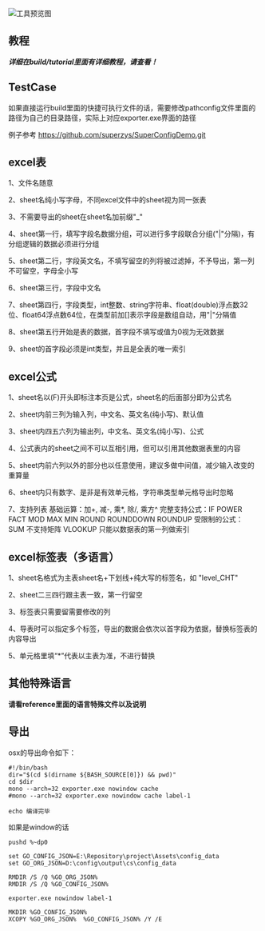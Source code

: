 ![工具预览图](https://github.com/supermobs/SuperConfig/blob/master/buildtool.jpg)
## 教程
***详细在build/tutorial里面有详细教程，请查看！***

## TestCase
如果直接运行build里面的快捷可执行文件的话，需要修改pathconfig文件里面的路径为自己的目录路径，实际上对应exporter.exe界面的路径

例子参考
https://github.com/superzys/SuperConfigDemo.git

## excel表
1、文件名随意 

2、sheet名纯小写字母，不同excel文件中的sheet视为同一张表 

3、不需要导出的sheet在sheet名加前缀"_" 

4、sheet第一行，填写字段名数据分组，可以进行多字段联合分组("|"分隔)，有分组逻辑的数据必须进行分组 

5、sheet第二行，字段英文名，不填写留空的列将被过滤掉，不予导出，第一列不可留空，字母全小写 

6、sheet第三行，字段中文名 

7、sheet第四行，字段类型，int整数、string字符串、float(double)浮点数32位、float64浮点数64位，在类型前加[]表示字段是数组自动，用"|"分隔值 

8、sheet第五行开始是表的数据，首字段不填写或值为0视为无效数据 

9、sheet的首字段必须是int类型，并且是全表的唯一索引 


## excel公式
1、sheet名以(F)开头即标注本页是公式，sheet名的后面部分即为公式名

2、sheet内前三列为输入列，中文名、英文名(纯小写)、默认值

3、sheet内四五六列为输出列，中文名、英文名(纯小写)、公式

4、公式表内的sheet之间不可以互相引用，但可以引用其他数据表里的内容

5、sheet内前六列以外的部分也以任意使用，建议多做中间值，减少输入改变的重算量

6、sheet内只有数字、是非是有效单元格，字符串类型单元格导出时忽略

7、支持列表
	基础运算：加+, 减-, 乘*, 除/, 乘方^
	完整支持公式：IF POWER FACT MOD MAX MIN ROUND ROUNDDOWN ROUNDUP
	受限制的公式：
				SUM			不支持矩阵
				VLOOKUP		只能以数据表的第一列做索引

## excel标签表（多语言）
1、sheet名格式为主表sheet名+下划线+纯大写的标签名，如 "level_CHT"

2、sheet二三四行跟主表一致，第一行留空

3、标签表只需要留需要修改的列

4、导表时可以指定多个标签，导出的数据会依次以首字段为依据，替换标签表的内容导出

5、单元格里填“*”代表以主表为准，不进行替换


## 其他特殊语言
**请看reference里面的语言特殊文件以及说明**

## 导出
osx的导出命令如下：
```
#!/bin/bash
dir="$(cd $(dirname ${BASH_SOURCE[0]}) && pwd)"
cd $dir
mono --arch=32 exporter.exe nowindow cache
#mono --arch=32 exporter.exe nowindow cache label-1

echo 编译完毕
```

如果是window的话
```
pushd %~dp0

set GO_CONFIG_JSON=E:\Repository\project\Assets\config_data
set GO_ORG_JSON=D:\config\output\cs\config_data

RMDIR /S /Q %GO_ORG_JSON%
RMDIR /S /Q %GO_CONFIG_JSON% 

exporter.exe nowindow label-1

MKDIR %GO_CONFIG_JSON%
XCOPY %GO_ORG_JSON%  %GO_CONFIG_JSON% /Y /E
```
